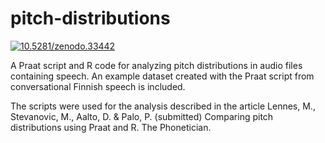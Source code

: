 # pitch-distributions
<a href="http://dx.doi.org/10.5281/zenodo.33442"><img src="https://zenodo.org/badge/doi/10.5281/zenodo.33442.svg" alt="10.5281/zenodo.33442"></a>

A Praat script and R code for analyzing pitch distributions in audio files containing speech. An example dataset created with the Praat script from conversational Finnish speech is included. 

The scripts were used for the analysis described in the article Lennes, M., Stevanovic, M., Aalto, D. & Palo, P. (submitted) Comparing pitch distributions using Praat and R. The Phonetician.
